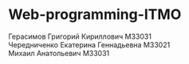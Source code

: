 # Web-programming-ITMO
Герасимов Григорий Кириллович М33031  
Чередниченко Екатерина Геннадьевна М33021  
Михаил Анатольевич М33031
